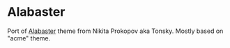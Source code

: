 Alabaster
=========

Port of [Alabaster](https://github.com/tonsky/vscode-theme-alabaster) theme from Nikita Prokopov aka Tonsky.
Mostly based on "acme" theme.
